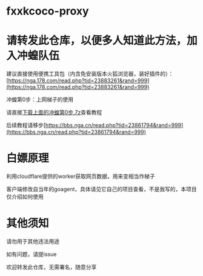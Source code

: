 # fxxkcoco-proxy

# 请转发此仓库，以便多人知道此方法，加入冲蝗队伍

建议直接使用便携工具包（内含免安装版本火狐浏览器，装好插件的）：[https://nga.178.com/read.php?tid=23883261&rand=999](https://nga.178.com/read.php?tid=23883261&rand=999)


冲蝗第0步：上网梯子的使用

请直接[下载上面的冲蝗第0步.7z](https://github.com/kbtghbf/fxxkcoco-proxy/raw/main/%E5%86%B2%E8%9D%97%E7%AC%AC0%E6%AD%A5.7z)查看教程

后续教程请移步[https://bbs.nga.cn/read.php?tid=23861794&rand=999](https://bbs.nga.cn/read.php?tid=23861794&rand=999)

# 白嫖原理

利用cloudflare提供的worker获取网页数据，用来变相当作梯子

客户端修改自当年的goagent，具体请见它自己的项目查看，不是我写的，本项目仅介绍如何使用

# 其他须知

请勿用于其他违法用途

如有问题，请提issue

欢迎转发此仓库，无需署名，随意分享
